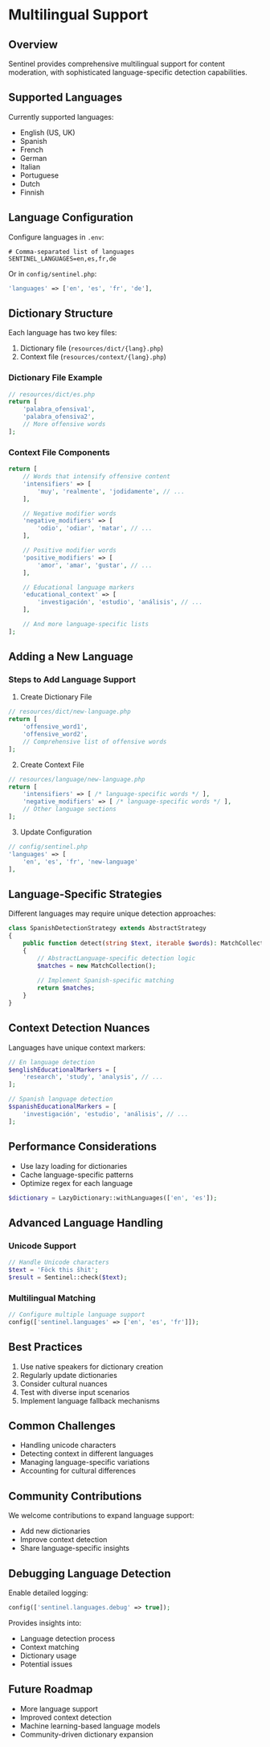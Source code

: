 # Multilingual Support

## Overview

Sentinel provides comprehensive multilingual support for content moderation, with sophisticated language-specific detection capabilities.

## Supported Languages

Currently supported languages:
- English (US, UK)
- Spanish
- French
- German
- Italian
- Portuguese
- Dutch
- Finnish

## Language Configuration

Configure languages in `.env`:

```env
# Comma-separated list of languages
SENTINEL_LANGUAGES=en,es,fr,de
```

Or in `config/sentinel.php`:

```php
'languages' => ['en', 'es', 'fr', 'de'],
```

## Dictionary Structure

Each language has two key files:
1. Dictionary file (`resources/dict/{lang}.php`)
2. Context file (`resources/context/{lang}.php`)

### Dictionary File Example

```php
// resources/dict/es.php
return [
    'palabra_ofensiva1',
    'palabra_ofensiva2',
    // More offensive words
];
```

### Context File Components

```php
return [
    // Words that intensify offensive content
    'intensifiers' => [
        'muy', 'realmente', 'jodidamente', // ...
    ],

    // Negative modifier words
    'negative_modifiers' => [
        'odio', 'odiar', 'matar', // ...
    ],

    // Positive modifier words
    'positive_modifiers' => [
        'amor', 'amar', 'gustar', // ...
    ],

    // Educational language markers
    'educational_context' => [
        'investigación', 'estudio', 'análisis', // ...
    ],

    // And more language-specific lists
];
```

## Adding a New Language

### Steps to Add Language Support

1. Create Dictionary File
```php
// resources/dict/new-language.php
return [
    'offensive_word1',
    'offensive_word2',
    // Comprehensive list of offensive words
];
```

2. Create Context File
```php
// resources/language/new-language.php
return [
    'intensifiers' => [ /* language-specific words */ ],
    'negative_modifiers' => [ /* language-specific words */ ],
    // Other language sections
];
```

3. Update Configuration
```php
// config/sentinel.php
'languages' => [
    'en', 'es', 'fr', 'new-language'
],
```

## Language-Specific Strategies

Different languages may require unique detection approaches:

```php
class SpanishDetectionStrategy extends AbstractStrategy
{
    public function detect(string $text, iterable $words): MatchCollection
    {
        // AbstractLanguage-specific detection logic
        $matches = new MatchCollection();
        
        // Implement Spanish-specific matching
        return $matches;
    }
}
```

## Context Detection Nuances

Languages have unique context markers:

```php
// En language detection
$englishEducationalMarkers = [
    'research', 'study', 'analysis', // ...
];

// Spanish language detection
$spanishEducationalMarkers = [
    'investigación', 'estudio', 'análisis', // ...
];
```

## Performance Considerations

- Use lazy loading for dictionaries
- Cache language-specific patterns
- Optimize regex for each language

```php
$dictionary = LazyDictionary::withLanguages(['en', 'es']);
```

## Advanced Language Handling

### Unicode Support

```php
// Handle Unicode characters
$text = 'Föck this šhit';
$result = Sentinel::check($text);
```

### Multilingual Matching

```php
// Configure multiple language support
config(['sentinel.languages' => ['en', 'es', 'fr']]);
```

## Best Practices

1. Use native speakers for dictionary creation
2. Regularly update dictionaries
3. Consider cultural nuances
4. Test with diverse input scenarios
5. Implement language fallback mechanisms

## Common Challenges

- Handling unicode characters
- Detecting context in different languages
- Managing language-specific variations
- Accounting for cultural differences

## Community Contributions

We welcome contributions to expand language support:
- Add new dictionaries
- Improve context detection
- Share language-specific insights

## Debugging Language Detection

Enable detailed logging:

```php
config(['sentinel.languages.debug' => true]);
```

Provides insights into:
- Language detection process
- Context matching
- Dictionary usage
- Potential issues

## Future Roadmap

- More language support
- Improved context detection
- Machine learning-based language models
- Community-driven dictionary expansion
